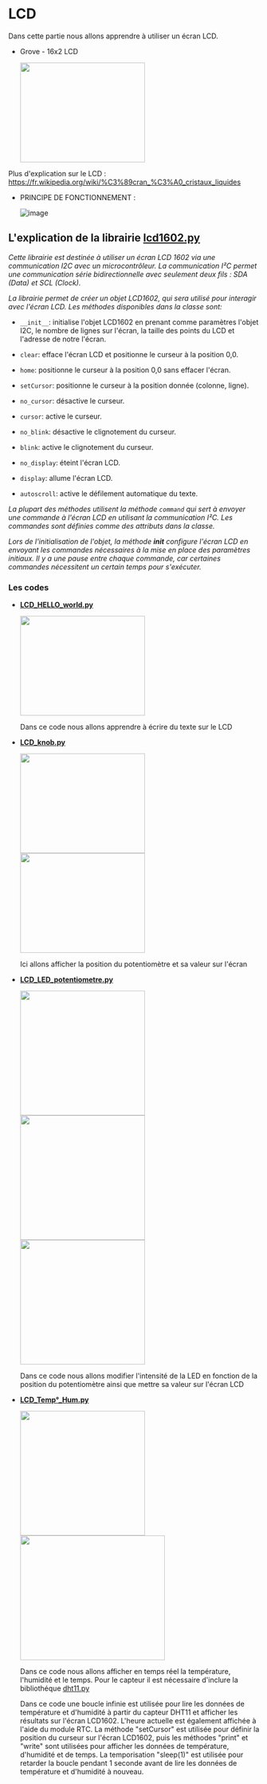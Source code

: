 # LCD 

Dans cette partie nous allons apprendre à utiliser un écran LCD.

* Grove - 16x2 LCD 

  <img src="https://user-images.githubusercontent.com/124878705/222695164-a8b6045d-d77b-4e23-ad28-541dff601a7e.png" width="250" height="200">

Plus d'explication sur le LCD : https://fr.wikipedia.org/wiki/%C3%89cran_%C3%A0_cristaux_liquides

* PRINCIPE DE FONCTIONNEMENT :

  ![image](https://user-images.githubusercontent.com/124878705/222697525-8603dd31-2042-451d-beea-d7010c80a84c.png)

## **L'explication de la librairie [lcd1602.py](lcd1602.py)**

*Cette librairie est destinée à utiliser un écran LCD 1602 via une communication I2C avec un microcontrôleur. La communication I²C permet une communication série bidirectionnelle avec seulement deux fils : SDA (Data) et SCL (Clock).*

*La librairie permet de créer un objet LCD1602, qui sera utilisé pour interagir avec l'écran LCD. Les méthodes disponibles dans la classe sont:*

* `__init__`: initialise l'objet LCD1602 en prenant comme paramètres l'objet I2C, le nombre de lignes sur l'écran, la taille des points du LCD et l'adresse de notre l'écran.

* `clear`: efface l'écran LCD et positionne le curseur à la position 0,0.

* `home`: positionne le curseur à la position 0,0 sans effacer l'écran.

* `setCursor`: positionne le curseur à la position donnée (colonne, ligne).

* `no_cursor`: désactive le curseur.

* `cursor`: active le curseur.

* `no_blink`: désactive le clignotement du curseur.

* `blink`: active le clignotement du curseur.

* `no_display`: éteint l'écran LCD.

* `display`: allume l'écran LCD.

* `autoscroll`: active le défilement automatique du texte.

*La plupart des méthodes utilisent la méthode `command` qui sert à envoyer une commande à l'écran LCD en utilisant la communication I²C. Les commandes sont définies comme des attributs dans la classe.*

*Lors de l'initialisation de l'objet, la méthode __init__ configure l'écran LCD en envoyant les commandes nécessaires à la mise en place des paramètres initiaux. Il y a une pause entre chaque commande, car certaines commandes nécessitent un certain temps pour s'exécuter.*


### Les codes  

* **[LCD_HELLO_world.py](LCD_HELLO_world.py)**

    <img src="https://user-images.githubusercontent.com/124878705/222696409-e78dcfd5-ba05-4b02-98b1-163df5b0d1ff.png" width="250" height="200">
    
    Dans ce code nous allons apprendre à écrire du texte sur le LCD



* **[LCD_knob.py](LCD_knob.py)**

    <img src="https://user-images.githubusercontent.com/124878705/222696462-a3833855-c329-4ccb-b453-c8af45921bb4.png" width="250" height="200">



    <img src="https://user-images.githubusercontent.com/124878705/222696492-f356c125-edfe-47dc-ada5-108c3e30d049.png" width="250" height="200">
    
    Ici allons afficher la position du potentiomètre et sa valeur sur l'écran 



* **[LCD_LED_potentiometre.py](LCD_LED_potentiometre.py)**

    <img src="https://user-images.githubusercontent.com/124878705/222696544-1d06c2ef-f9e0-459c-aa97-a82c04e1ed7b.png" width="250" height="250">



    <img src="https://user-images.githubusercontent.com/124878705/222696594-9bb68b98-23fd-49df-af1c-274db31694d7.png" width="250" height="250">



    <img src="https://user-images.githubusercontent.com/124878705/222696675-2d8b8694-b8e8-400f-95d1-1c1933818574.png" width="250" height="250">
    
    Dans ce code nous allons modifier l'intensité de la LED en fonction de la position du potentiomètre ainsi que mettre sa valeur sur l'écran LCD

* **[LCD_Temp°_Hum.py](LCD_Temp°_Hum.py)** 


    <img src="https://user-images.githubusercontent.com/124878705/226120490-2e9a4c0e-c89e-48ca-b744-ab91a10bc6bb.png" width="250" height="250">

    <img src="https://user-images.githubusercontent.com/124878705/226120529-a5a1f0c9-27ee-4ddb-9a62-0b60b70a0de4.png" width="290" height="250">

    Dans ce code nous allons afficher en temps réel la température, l'humidité et le temps. Pour le capteur il est nécessaire d'inclure la bibliothéque [dht11.py](dht11.py)
    
    Dans ce code une boucle infinie est utilisée pour lire les données de température et d'humidité à partir du capteur DHT11 et afficher les résultats sur l'écran LCD1602. L'heure actuelle est également affichée à l'aide du module RTC. La méthode "setCursor" est utilisée pour définir la position du curseur sur l'écran LCD1602, puis les méthodes "print" et "write" sont utilisées pour afficher les données de température, d'humidité et de temps. La temporisation "sleep(1)" est utilisée pour retarder la boucle pendant 1 seconde avant de lire les données de température et d'humidité à nouveau.
